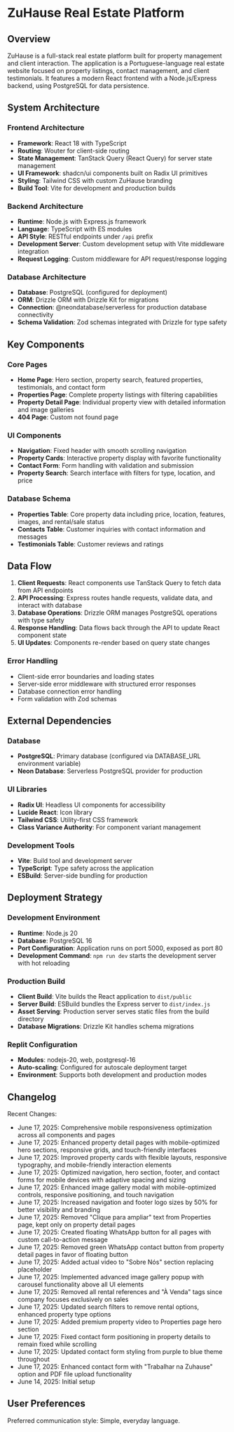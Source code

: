 # ZuHause Real Estate Platform

## Overview

ZuHause is a full-stack real estate platform built for property management and client interaction. The application is a Portuguese-language real estate website focused on property listings, contact management, and client testimonials. It features a modern React frontend with a Node.js/Express backend, using PostgreSQL for data persistence.

## System Architecture

### Frontend Architecture
- **Framework**: React 18 with TypeScript
- **Routing**: Wouter for client-side routing
- **State Management**: TanStack Query (React Query) for server state management
- **UI Framework**: shadcn/ui components built on Radix UI primitives
- **Styling**: Tailwind CSS with custom ZuHause branding
- **Build Tool**: Vite for development and production builds

### Backend Architecture
- **Runtime**: Node.js with Express.js framework
- **Language**: TypeScript with ES modules
- **API Style**: RESTful endpoints under `/api` prefix
- **Development Server**: Custom development setup with Vite middleware integration
- **Request Logging**: Custom middleware for API request/response logging

### Database Architecture
- **Database**: PostgreSQL (configured for deployment)
- **ORM**: Drizzle ORM with Drizzle Kit for migrations
- **Connection**: @neondatabase/serverless for production database connectivity
- **Schema Validation**: Zod schemas integrated with Drizzle for type safety

## Key Components

### Core Pages
- **Home Page**: Hero section, property search, featured properties, testimonials, and contact form
- **Properties Page**: Complete property listings with filtering capabilities
- **Property Detail Page**: Individual property view with detailed information and image galleries
- **404 Page**: Custom not found page

### UI Components
- **Navigation**: Fixed header with smooth scrolling navigation
- **Property Cards**: Interactive property display with favorite functionality
- **Contact Form**: Form handling with validation and submission
- **Property Search**: Search interface with filters for type, location, and price

### Database Schema
- **Properties Table**: Core property data including price, location, features, images, and rental/sale status
- **Contacts Table**: Customer inquiries with contact information and messages
- **Testimonials Table**: Customer reviews and ratings

## Data Flow

1. **Client Requests**: React components use TanStack Query to fetch data from API endpoints
2. **API Processing**: Express routes handle requests, validate data, and interact with database
3. **Database Operations**: Drizzle ORM manages PostgreSQL operations with type safety
4. **Response Handling**: Data flows back through the API to update React component state
5. **UI Updates**: Components re-render based on query state changes

### Error Handling
- Client-side error boundaries and loading states
- Server-side error middleware with structured error responses
- Database connection error handling
- Form validation with Zod schemas

## External Dependencies

### Database
- **PostgreSQL**: Primary database (configured via DATABASE_URL environment variable)
- **Neon Database**: Serverless PostgreSQL provider for production

### UI Libraries
- **Radix UI**: Headless UI components for accessibility
- **Lucide React**: Icon library
- **Tailwind CSS**: Utility-first CSS framework
- **Class Variance Authority**: For component variant management

### Development Tools
- **Vite**: Build tool and development server
- **TypeScript**: Type safety across the application
- **ESBuild**: Server-side bundling for production

## Deployment Strategy

### Development Environment
- **Runtime**: Node.js 20
- **Database**: PostgreSQL 16
- **Port Configuration**: Application runs on port 5000, exposed as port 80
- **Development Command**: `npm run dev` starts the development server with hot reloading

### Production Build
- **Client Build**: Vite builds the React application to `dist/public`
- **Server Build**: ESBuild bundles the Express server to `dist/index.js`
- **Asset Serving**: Production server serves static files from the build directory
- **Database Migrations**: Drizzle Kit handles schema migrations

### Replit Configuration
- **Modules**: nodejs-20, web, postgresql-16
- **Auto-scaling**: Configured for autoscale deployment target
- **Environment**: Supports both development and production modes

## Changelog

Recent Changes:
- June 17, 2025: Comprehensive mobile responsiveness optimization across all components and pages
- June 17, 2025: Enhanced property detail pages with mobile-optimized hero sections, responsive grids, and touch-friendly interfaces
- June 17, 2025: Improved property cards with flexible layouts, responsive typography, and mobile-friendly interaction elements
- June 17, 2025: Optimized navigation, hero section, footer, and contact forms for mobile devices with adaptive spacing and sizing
- June 17, 2025: Enhanced image gallery modal with mobile-optimized controls, responsive positioning, and touch navigation
- June 17, 2025: Increased navigation and footer logo sizes by 50% for better visibility and branding
- June 17, 2025: Removed "Clique para ampliar" text from Properties page, kept only on property detail pages
- June 17, 2025: Created floating WhatsApp button for all pages with custom call-to-action message
- June 17, 2025: Removed green WhatsApp contact button from property detail pages in favor of floating button
- June 17, 2025: Added actual video to "Sobre Nós" section replacing placeholder
- June 17, 2025: Implemented advanced image gallery popup with carousel functionality above all UI elements
- June 17, 2025: Removed all rental references and "À Venda" tags since company focuses exclusively on sales
- June 17, 2025: Updated search filters to remove rental options, enhanced property type options
- June 17, 2025: Added premium property video to Properties page hero section
- June 17, 2025: Fixed contact form positioning in property details to remain fixed while scrolling
- June 17, 2025: Updated contact form styling from purple to blue theme throughout
- June 17, 2025: Enhanced contact form with "Trabalhar na Zuhause" option and PDF file upload functionality
- June 14, 2025: Initial setup

## User Preferences

Preferred communication style: Simple, everyday language.
